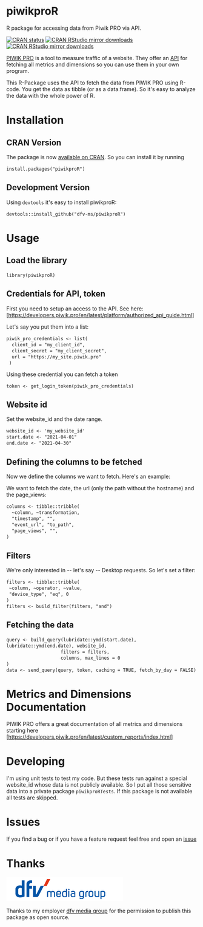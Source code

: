 # piwikproR
R package for accessing data from Piwik PRO via API.

<!-- badges: start -->
[![CRAN status](https://www.r-pkg.org/badges/version/piwikproR)](https://CRAN.R-project.org/package=piwikproR)
[![CRAN RStudio mirror downloads](https://cranlogs.r-pkg.org/badges/last-month/piwikproR?color=blue)](https://r-pkg.org/pkg/piwikproR)
[![CRAN RStudio mirror downloads](https://cranlogs.r-pkg.org/badges/grand-total/piwikproR?color=blue)](https://r-pkg.org/pkg/piwikproR)
<!-- badges: end -->

[PIWIK PRO](https://piwik.pro/) is a tool to measure traffic of a website. 
They offer an [API](https://developers.piwik.pro/en/latest/custom_reports/http_api/http_api.html) 
for fetching all metrics and dimensions so you can use them in your own program.

This R-Package uses the API to fetch the data from PIWIK PRO using R-code. 
You get the data as tibble (or as a data.frame). So it's easy to analyze the data 
with the whole power of R.

# Installation

## CRAN Version

The package is now [available on CRAN](https://cran.r-project.org/web/packages/piwikproR/index.html). 
So you can install it by running

```
install.packages("piwikproR")
```

## Development Version

Using `devtools` it's easy to install piwikproR:
```
devtools::install_github("dfv-ms/piwikproR")
```

# Usage

## Load the library
```
library(piwikproR)
```

## Credentials for API, token
First you need to setup an access to the API. See here: 
[https://developers.piwik.pro/en/latest/platform/authorized_api_guide.html]

Let's say you put them into a list:

```
piwik_pro_credentials <- list(
  client_id = "my_client_id",
  client_secret = "my_client_secret",
  url = "https://my_site.piwik.pro"
 )
 ```
 
 Using these credential you can fetch a token
 ```
 token <- get_login_token(piwik_pro_credentials)
 ```
 
 ## Website id
 Set the website_id and the date range.
 
 ```
website_id <- 'my_website_id'
start.date <- "2021-04-01"
end.date <- "2021-04-30"
```

## Defining the columns to be fetched
Now we define the columns we want to fetch. Here's an example:

We want to fetch the date, the url (only the path without the hostname) and the 
page_views:
```
columns <- tibble::tribble(
  ~column, ~transformation,
  "timestamp", "",
  "event_url", "to_path",
  "page_views", "",
)
```

 ## Filters
 We're only interested in -- let's say -- Desktop requests. So let's set a filter:
 
 ```
 filters <- tibble::tribble(
  ~column, ~operator, ~value,
  "device_type", "eq", 0
)
filters <- build_filter(filters, "and")
 ```
 
 ## Fetching the data
 
 ```
 query <- build_query(lubridate::ymd(start.date), lubridate::ymd(end.date), website_id,
                     filters = filters,
                     columns, max_lines = 0
)
data <- send_query(query, token, caching = TRUE, fetch_by_day = FALSE)
```

# Metrics and Dimensions Documentation
PIWIK PRO offers a great documentation of all metrics and dimensions starting 
here [https://developers.piwik.pro/en/latest/custom_reports/index.html]

# Developing

I'm using unit tests to test my code. But these tests run against
a special website_id whose data is not publicly available. So I put all those sensitive
data into a private package `piwikproRTests`. If this package is not available
all tests are skipped.

# Issues
If you find a bug or if you have a feature request feel free and open an 
[issue](https://github.com/dfv-ms/piwikproR/issues)

# Thanks
![dfv media group](vignettes/figures/dfv_logo_en.png)

Thanks to my employer [dfv media group](https://english.dfv.de/) for the 
permission to publish this package as open source.
